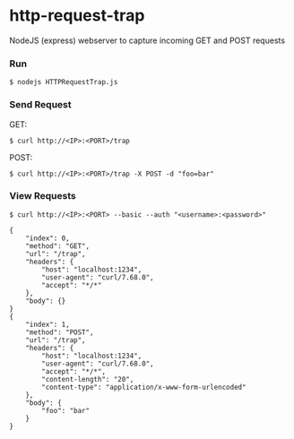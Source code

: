 # http-request-trap
NodeJS (express) webserver to capture incoming GET and POST requests

### Run
```
$ nodejs HTTPRequestTrap.js
```

### Send Request
GET:
```
$ curl http://<IP>:<PORT>/trap
```

POST:
```
$ curl http://<IP>:<PORT>/trap -X POST -d "foo=bar"
```

### View Requests
```
$ curl http://<IP>:<PORT> --basic --auth "<username>:<password>"

{
    "index": 0,
    "method": "GET",
    "url": "/trap",
    "headers": {
        "host": "localhost:1234",
        "user-agent": "curl/7.68.0",
        "accept": "*/*"
    },
    "body": {}
}
{
    "index": 1,
    "method": "POST",
    "url": "/trap",
    "headers": {
        "host": "localhost:1234",
        "user-agent": "curl/7.68.0",
        "accept": "*/*",
        "content-length": "20",
        "content-type": "application/x-www-form-urlencoded"
    },
    "body": {
        "foo": "bar"
    }
}

```
